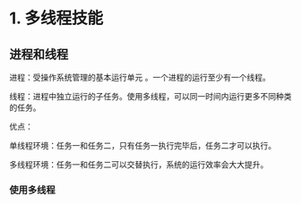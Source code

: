 # 1. 多线程技能

## 进程和线程

进程：受操作系统管理的基本运行单元 。一个进程的运行至少有一个线程。

线程：进程中独立运行的子任务。使用多线程，可以同一时间内运行更多不同种类的任务。

优点：

单线程环境：任务一和任务二，只有任务一执行完毕后，任务二才可以执行。

多线程环境：任务一和任务二可以交替执行，系统的运行效率会大大提升。

### 使用多线程


